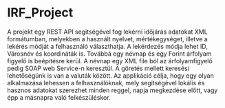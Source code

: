# IRF_Project
A projekt egy REST API segitségével fog lekérni időjárás adatokat XML formátumban, melyekben a használt nyelvet, mértékegységet, illetve a lekérés módját a felhasználó választhatja. A lekérdezés módja lehet ID, Városnév és koordináták is. 
Továbbá egy névnap és egy Forint árfolyam figyelő is beépitésre kerül. A névnap egy XML file ból az árfolyamfigyelő pedig SOAP web Service-n keresztül. A göretés mellett keresési lehetőségünk is van a valuták között.
Az applikáció célja, hogy egy olyan alkalmazása lehessen a felhasználóknak, mely segitségével lokális és hasznos adatokat szerezhet minden reggel, napja megkezdése előtt, vagy épp a másnapra való felkészüléskor.
